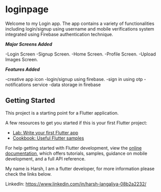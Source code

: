 # loginpage

Welcome to my Login app.
The app contains a variety of functionalities including login/signup using username and mobile verifications system integrated using Firebase authentication technique.

***Major Screens Added***

-Login Screen 
-Signup Screen.
-Home Screen.
-Profile Screen.
-Upload Images Screen.

***Features Added***

-creative app icon
-login/signup using firebase.
-sign in using otp
-notifications service
-data storage in firebase

## Getting Started

This project is a starting point for a Flutter application.

A few resources to get you started if this is your first Flutter project:

- [Lab: Write your first Flutter app](https://docs.flutter.dev/get-started/codelab)
- [Cookbook: Useful Flutter samples](https://docs.flutter.dev/cookbook)

For help getting started with Flutter development, view the
[online documentation](https://docs.flutter.dev/), which offers tutorials,
samples, guidance on mobile development, and a full API reference.

My name is Harsh, I am a flutter developer, for more information please check the links below.

LinkedIn: https://www.linkedin.com/in/harsh-langaliya-08b2a2232/
